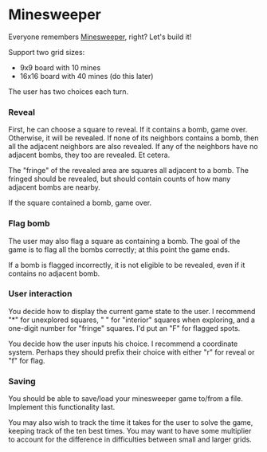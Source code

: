 # Minesweeper

Everyone remembers [Minesweeper][minesweeper-wiki], right? Let's build it!

Support two grid sizes:

* 9x9 board with 10 mines
* 16x16 board with 40 mines (do this later)

The user has two choices each turn.

### Reveal

First, he can choose a square to reveal. If it contains a bomb, game
over. Otherwise, it will be revealed. If none of its neighbors
contains a bomb, then all the adjacent neighbors are also revealed. If
any of the neighbors have no adjacent bombs, they too are revealed. Et
cetera.

The "fringe" of the revealed area are squares all adjacent to a
bomb. The fringed should be revealed, but should contain counts of how
many adjacent bombs are nearby.

If the square contained a bomb, game over.

### Flag bomb

The user may also flag a square as containing a bomb. The goal of the
game is to flag all the bombs correctly; at this point the game ends.

If a bomb is flagged incorrectly, it is not eligible to be revealed,
even if it contains no adjacent bomb.

### User interaction

You decide how to display the current game state to the user. I
recommend "*" for unexplored squares, " " for "interior" squares when
exploring, and a one-digit number for "fringe" squares. I'd put an "F"
for flagged spots.

You decide how the user inputs his choice. I recommend a coordinate
system. Perhaps they should prefix their choice with either "r" for
reveal or "f" for flag.

### Saving

You should be able to save/load your minesweeper game to/from a
file. Implement this functionality last.

You may also wish to track the time it takes for the user to solve the
game, keeping track of the ten best times. You may want to have some
multiplier to account for the difference in difficulties between small
and larger grids.

[minesweeper-wiki]: http://en.wikipedia.org/wiki/Minesweeper_(Windows)
